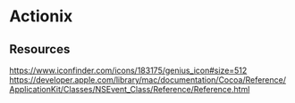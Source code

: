 Actionix
========

Resources
---------
https://www.iconfinder.com/icons/183175/genius_icon#size=512
https://developer.apple.com/library/mac/documentation/Cocoa/Reference/ApplicationKit/Classes/NSEvent_Class/Reference/Reference.html

